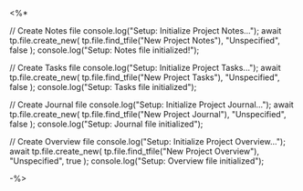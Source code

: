 <%*

// Create Notes file
console.log("Setup: Initialize Project Notes...");
await tp.file.create_new(
	tp.file.find_tfile("New Project Notes"),
	"Unspecified",
	false
);
console.log("Setup: Notes file initialized!");

// Create Tasks file
console.log("Setup: Initialize Project Tasks...");
await tp.file.create_new(
	tp.file.find_tfile("New Project Tasks"),
	"Unspecified",
	false
);
console.log("Setup: Tasks file initialized");

// Create Journal file
console.log("Setup: Initialize Project Journal...");
await tp.file.create_new(
	tp.file.find_tfile("New Project Journal"),
	"Unspecified",
	false
);
console.log("Setup: Journal file initialized");

// Create Overview file
console.log("Setup: Initialize Project Overview...");
await tp.file.create_new(
	tp.file.find_tfile("New Project Overview"),
	"Unspecified",
	true
);
console.log("Setup: Overview file initialized");

-%>